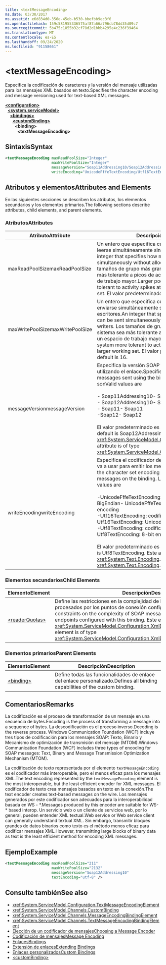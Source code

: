 ```yaml
---
title: <textMessageEncoding>
ms.date: 03/30/2017
ms.assetid: e6d834d0-356e-45eb-b530-bbefbb9ec3f0
ms.openlocfilehash: 159c581955336575af87a66a796cb78dd35d09c7
ms.sourcegitcommit: 5b475c1855b32cf78d2d1bbb4295e4c236f39464
ms.translationtype: MT
ms.contentlocale: es-ES
ms.lasthandoff: 09/24/2020
ms.locfileid: "91158661"
---
```

# \<textMessageEncoding>

<span data-ttu-id="89eec-101">Especifica la codificación de caracteres y la versión del mensaje utilizadas para los mensajes XML basados en texto.</span><span class="sxs-lookup"><span data-stu-id="89eec-101">Specifies the character encoding and message versioning used for text-based XML messages.</span></span>  
  
[**\<configuration>**](../configuration-element.md)\
&nbsp;&nbsp;[**\<system.serviceModel>**](system-servicemodel.md)\
&nbsp;&nbsp;&nbsp;&nbsp;[**\<bindings>**](bindings.md)\
&nbsp;&nbsp;&nbsp;&nbsp;&nbsp;&nbsp;[**\<customBinding>**](custombinding.md)\
&nbsp;&nbsp;&nbsp;&nbsp;&nbsp;&nbsp;&nbsp;&nbsp;**\<binding>**\
&nbsp;&nbsp;&nbsp;&nbsp;&nbsp;&nbsp;&nbsp;&nbsp;&nbsp;&nbsp;**\<textMessageEncoding>**  
  
## <a name="syntax"></a><span data-ttu-id="89eec-102">Sintaxis</span><span class="sxs-lookup"><span data-stu-id="89eec-102">Syntax</span></span>  
  
```xml  
<textMessageEncoding maxReadPoolSize="Integer"
                     maxWritePoolSize="Integer"
                     messageVersion="Soap11Addressing10/Soap12Addressing10"
                     writeEncoding="UnicodeFffeTextEncoding/Utf16TextEncoding/Utf8TextEncoding" />
```  
  
## <a name="attributes-and-elements"></a><span data-ttu-id="89eec-103">Atributos y elementos</span><span class="sxs-lookup"><span data-stu-id="89eec-103">Attributes and Elements</span></span>  

 <span data-ttu-id="89eec-104">En las siguientes secciones se describen los atributos, los elementos secundarios y los elementos primarios.</span><span class="sxs-lookup"><span data-stu-id="89eec-104">The following sections describe attributes, child elements, and parent elements.</span></span>  
  
### <a name="attributes"></a><span data-ttu-id="89eec-105">Atributos</span><span class="sxs-lookup"><span data-stu-id="89eec-105">Attributes</span></span>  
  
|<span data-ttu-id="89eec-106">Atributo</span><span class="sxs-lookup"><span data-stu-id="89eec-106">Attribute</span></span>|<span data-ttu-id="89eec-107">Descripción</span><span class="sxs-lookup"><span data-stu-id="89eec-107">Description</span></span>|  
|---------------|-----------------|  
|<span data-ttu-id="89eec-108">maxReadPoolSize</span><span class="sxs-lookup"><span data-stu-id="89eec-108">maxReadPoolSize</span></span>|<span data-ttu-id="89eec-109">Un entero que especifica cuántos mensajes pueden leerse simultáneamente sin asignar nuevos lectores.</span><span class="sxs-lookup"><span data-stu-id="89eec-109">An integer that specifies how many messages can be read simultaneously without allocating new readers.</span></span> <span data-ttu-id="89eec-110">Los tamaños de grupo más grandes hacen que el sistema sea más tolerante a picos de actividad a costa de un espacio de trabajo mayor.</span><span class="sxs-lookup"><span data-stu-id="89eec-110">Larger pool sizes make the system more tolerant to activity spikes at the cost of a larger working set.</span></span> <span data-ttu-id="89eec-111">El valor predeterminado es 64.</span><span class="sxs-lookup"><span data-stu-id="89eec-111">The default is 64.</span></span>|  
|<span data-ttu-id="89eec-112">maxWritePoolSize</span><span class="sxs-lookup"><span data-stu-id="89eec-112">maxWritePoolSize</span></span>|<span data-ttu-id="89eec-113">Un entero que especifica cuántos mensajes pueden enviarse simultáneamente sin asignar nuevos escritores.</span><span class="sxs-lookup"><span data-stu-id="89eec-113">An integer that specifies how many messages can be sent simultaneously without allocating new writers.</span></span> <span data-ttu-id="89eec-114">Los tamaños de grupo más grandes hacen que el sistema sea más tolerante a picos de actividad a costa de un espacio de trabajo mayor.</span><span class="sxs-lookup"><span data-stu-id="89eec-114">Larger pool sizes make the system more tolerant to activity spikes at the cost of a larger working set.</span></span> <span data-ttu-id="89eec-115">El valor predeterminado es 16.</span><span class="sxs-lookup"><span data-stu-id="89eec-115">The default is 16.</span></span>|  
|<span data-ttu-id="89eec-116">messageVersion</span><span class="sxs-lookup"><span data-stu-id="89eec-116">messageVersion</span></span>|<span data-ttu-id="89eec-117">Especifica la versión SOAP de los mensajes enviados utilizando el enlace.</span><span class="sxs-lookup"><span data-stu-id="89eec-117">Specifies the SOAP version of the messages sent using the binding.</span></span> <span data-ttu-id="89eec-118">Los valores válidos son</span><span class="sxs-lookup"><span data-stu-id="89eec-118">Valid values are</span></span><br /><br /> <span data-ttu-id="89eec-119">- Soap11Addressing10</span><span class="sxs-lookup"><span data-stu-id="89eec-119">-   Soap11Addressing10</span></span><br /><span data-ttu-id="89eec-120">- Soap12Addressing10</span><span class="sxs-lookup"><span data-stu-id="89eec-120">-   Soap12Addressing10</span></span><br /><span data-ttu-id="89eec-121">- Soap11</span><span class="sxs-lookup"><span data-stu-id="89eec-121">-   Soap11</span></span><br /><span data-ttu-id="89eec-122">-Soap12</span><span class="sxs-lookup"><span data-stu-id="89eec-122">-  Soap12</span></span><br /><br /><span data-ttu-id="89eec-123">El valor predeterminado es Soap12Addressing10.</span><span class="sxs-lookup"><span data-stu-id="89eec-123">The default is Soap12Addressing10.</span></span> <span data-ttu-id="89eec-124">Este atributo es del tipo <xref:System.ServiceModel.Channels.MessageVersion>.</span><span class="sxs-lookup"><span data-stu-id="89eec-124">This attribute is of type <xref:System.ServiceModel.Channels.MessageVersion>.</span></span>|  
|<span data-ttu-id="89eec-125">writeEncoding</span><span class="sxs-lookup"><span data-stu-id="89eec-125">writeEncoding</span></span>|<span data-ttu-id="89eec-126">Especifica el codificador del juego de caracteres que se va a usar para emitir los mensajes en el enlace.</span><span class="sxs-lookup"><span data-stu-id="89eec-126">Specifies the character set encoding to be used for emitting messages on the binding.</span></span> <span data-ttu-id="89eec-127">Los valores válidos son</span><span class="sxs-lookup"><span data-stu-id="89eec-127">Valid values are</span></span><br /><br /> <span data-ttu-id="89eec-128">-UnicodeFffeTextEncoding: codificación Unicode BigEndian</span><span class="sxs-lookup"><span data-stu-id="89eec-128">-   UnicodeFffeTextEncoding: Unicode BigEndian encoding</span></span><br /><span data-ttu-id="89eec-129">-Utf16TextEncoding: codificación Unicode</span><span class="sxs-lookup"><span data-stu-id="89eec-129">-   Utf16TextEncoding: Unicode encoding</span></span><br /><span data-ttu-id="89eec-130">-Utf8TextEncoding: codificación de 8 bits</span><span class="sxs-lookup"><span data-stu-id="89eec-130">-   Utf8TextEncoding: 8-bit encoding</span></span><br /><br /> <span data-ttu-id="89eec-131">El valor predeterminado es Utf8TextEncoding.</span><span class="sxs-lookup"><span data-stu-id="89eec-131">The default is Utf8TextEncoding.</span></span> <span data-ttu-id="89eec-132">Este atributo es del tipo <xref:System.Text.Encoding>.</span><span class="sxs-lookup"><span data-stu-id="89eec-132">This attribute is of type <xref:System.Text.Encoding>.</span></span>|  
  
### <a name="child-elements"></a><span data-ttu-id="89eec-133">Elementos secundarios</span><span class="sxs-lookup"><span data-stu-id="89eec-133">Child Elements</span></span>  
  
|<span data-ttu-id="89eec-134">Elemento</span><span class="sxs-lookup"><span data-stu-id="89eec-134">Element</span></span>|<span data-ttu-id="89eec-135">Descripción</span><span class="sxs-lookup"><span data-stu-id="89eec-135">Description</span></span>|  
|-------------|-----------------|  
|[\<readerQuotas>](/previous-versions/dotnet/netframework-4.0/ms731325(v=vs.100))|<span data-ttu-id="89eec-136">Define las restricciones en la complejidad de los mensajes SOAP que pueden ser procesados por los puntos de conexión configurados con este enlace.</span><span class="sxs-lookup"><span data-stu-id="89eec-136">Defines the constraints on the complexity of SOAP messages that can be processed by endpoints configured with this binding.</span></span> <span data-ttu-id="89eec-137">Este elemento es del tipo <xref:System.ServiceModel.Configuration.XmlDictionaryReaderQuotasElement>.</span><span class="sxs-lookup"><span data-stu-id="89eec-137">This element is of type <xref:System.ServiceModel.Configuration.XmlDictionaryReaderQuotasElement>.</span></span>|  
  
### <a name="parent-elements"></a><span data-ttu-id="89eec-138">Elementos primarios</span><span class="sxs-lookup"><span data-stu-id="89eec-138">Parent Elements</span></span>  
  
|<span data-ttu-id="89eec-139">Elemento</span><span class="sxs-lookup"><span data-stu-id="89eec-139">Element</span></span>|<span data-ttu-id="89eec-140">Descripción</span><span class="sxs-lookup"><span data-stu-id="89eec-140">Description</span></span>|  
|-------------|-----------------|  
|[\<binding>](bindings.md)|<span data-ttu-id="89eec-141">Define todas las funcionalidades de enlace del enlace personalizado.</span><span class="sxs-lookup"><span data-stu-id="89eec-141">Defines all binding capabilities of the custom binding.</span></span>|  
  
## <a name="remarks"></a><span data-ttu-id="89eec-142">Comentarios</span><span class="sxs-lookup"><span data-stu-id="89eec-142">Remarks</span></span>  

 <span data-ttu-id="89eec-143">La codificación es el proceso de transformación de un mensaje en una secuencia de bytes.</span><span class="sxs-lookup"><span data-stu-id="89eec-143">Encoding is the process of transforming a message into a sequence of bytes.</span></span> <span data-ttu-id="89eec-144">La descodificación es el proceso inverso.</span><span class="sxs-lookup"><span data-stu-id="89eec-144">Decoding is the reverse process.</span></span> <span data-ttu-id="89eec-145">Windows Communication Foundation (WCF) incluye tres tipos de codificación para los mensajes SOAP: Texto, Binario y Mecanismo de optimización de transmisión del mensaje (MTOM).</span><span class="sxs-lookup"><span data-stu-id="89eec-145">Windows Communication Foundation (WCF) includes three types of encoding for SOAP messages: Text, Binary and Message Transmission Optimization Mechanism (MTOM).</span></span>  
  
 <span data-ttu-id="89eec-146">La codificación de texto representada por el elemento `textMessageEncoding` es el codificador más interoperable, pero el menos eficaz para los mensajes XML.</span><span class="sxs-lookup"><span data-stu-id="89eec-146">The text encoding represented by the `textMessageEncoding` element is the most interoperable, but the least efficient encoder for XML messages.</span></span>  <span data-ttu-id="89eec-147">El codificador de texto crea mensajes basados en texto en la conexión.</span><span class="sxs-lookup"><span data-stu-id="89eec-147">The text encoder creates text-based messages on the wire.</span></span> <span data-ttu-id="89eec-148">Los mensajes generados por este codificador son adecuados para la interoperabilidad basada en WS - \*.</span><span class="sxs-lookup"><span data-stu-id="89eec-148">Messages produced by this encoder are suitable for WS-\* based interop.</span></span> <span data-ttu-id="89eec-149">Un servicio web o un cliente de servicios web, por lo general, pueden entender XML textual.</span><span class="sxs-lookup"><span data-stu-id="89eec-149">Web service or Web service client can generally understand textual XML.</span></span> <span data-ttu-id="89eec-150">Sin embargo, transmitir bloques grandes de datos binarios como texto es el método menos eficaz para codificar mensajes XML.</span><span class="sxs-lookup"><span data-stu-id="89eec-150">However, transmitting large blocks of binary data as text is the least efficient method for encoding XML messages.</span></span>  
  
## <a name="example"></a><span data-ttu-id="89eec-151">Ejemplo</span><span class="sxs-lookup"><span data-stu-id="89eec-151">Example</span></span>  
  
```xml  
<textMessageEncoding maxReadPoolSize="211"
                     maxWritePoolSize="2132"
                     messageVersion="Soap12Addressing10"
                     textEncoding="utf-8" />
```  
  
## <a name="see-also"></a><span data-ttu-id="89eec-152">Consulte también</span><span class="sxs-lookup"><span data-stu-id="89eec-152">See also</span></span>

- <xref:System.ServiceModel.Configuration.TextMessageEncodingElement>
- <xref:System.ServiceModel.Channels.CustomBinding>
- <xref:System.ServiceModel.Channels.MessageEncodingBindingElement>
- <xref:System.ServiceModel.Channels.TextMessageEncodingBindingElement>
- [<span data-ttu-id="89eec-153">Elección de un codificador de mensajes</span><span class="sxs-lookup"><span data-stu-id="89eec-153">Choosing a Message Encoder</span></span>](../../../wcf/feature-details/choosing-a-message-encoder.md)
- [<span data-ttu-id="89eec-154">Codificación de mensajes</span><span class="sxs-lookup"><span data-stu-id="89eec-154">Message Encoding</span></span>](message-encoding.md)
- [<span data-ttu-id="89eec-155">Enlaces</span><span class="sxs-lookup"><span data-stu-id="89eec-155">Bindings</span></span>](../../../wcf/bindings.md)
- [<span data-ttu-id="89eec-156">Extensión de enlaces</span><span class="sxs-lookup"><span data-stu-id="89eec-156">Extending Bindings</span></span>](../../../wcf/extending/extending-bindings.md)
- [<span data-ttu-id="89eec-157">Enlaces personalizados</span><span class="sxs-lookup"><span data-stu-id="89eec-157">Custom Bindings</span></span>](../../../wcf/extending/custom-bindings.md)
- [\<customBinding>](custombinding.md)
